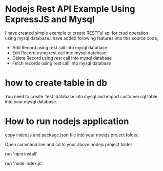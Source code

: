 <h1>Nodejs Rest API Example Using ExpressJS and Mysql</h1>
I have created simple example to create RESTFul api for crud operation using mysql database.I have added following features into this source code,
<ul>
<li>Add Record using rest call into mysql database</li>
<li>Edit Record using rest call into mysql database</li>
<li>Delete Record using rest call into mysql database</li>
<li>Fetch records using rest call into mysql database</li>
</ul>

# how to create table in db
You need to create 'test' database into mysql and import customer.sql table into your mysql database.

# How to run nodejs application
<p>copy index.js and package.json file into your nodejs project folder,</p>
<p>Open command line and cd to your above nodejs project folder</p>
<p>run 'npm install'</p>
<p>run 'node index.js'</p>
